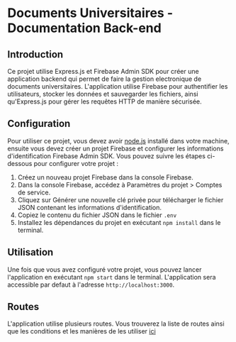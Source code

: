 # Documents Universitaires - Documentation Back-end

## Introduction

Ce projet utilise Express.js et Firebase Admin SDK pour créer une application backend qui permet de faire la gestion electronique de documents universitaires.
L'application utilise Firebase pour authentifier les utilisateurs, stocker les données et sauvegarder les fichiers, ainsi qu'Express.js pour gérer les requêtes HTTP de manière sécurisée.

## Configuration

Pour utiliser ce projet, vous devez avoir [node.js](https://nodejs.org/en/download) installé dans votre machine, ensuite vous devez créer un projet Firebase et configurer les informations d'identification Firebase Admin SDK. Vous pouvez suivre les étapes ci-dessous pour configurer votre projet :

1. Créez un nouveau projet Firebase dans la console Firebase.
2. Dans la console Firebase, accédez à Paramètres du projet > Comptes de service.
3. Cliquez sur Générer une nouvelle clé privée pour télécharger le fichier JSON contenant les informations d'identification.
4. Copiez le contenu du fichier JSON dans le fichier `.env`
5. Installez les dépendances du projet en exécutant `npm install` dans le terminal.

## Utilisation

Une fois que vous avez configuré votre projet, vous pouvez lancer l'application en exécutant `npm start` dans le terminal. L'application sera accessible par defaut à l'adresse `http://localhost:3000`.

## Routes

L'application utilise plusieurs routes.
Vous trouverez la liste de routes ainsi que les conditions et les manières de les utiliser [ici](src/v1/README.md)